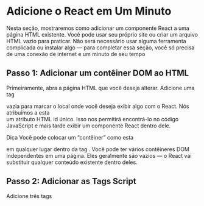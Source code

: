# Adicione o React em Um Minuto

Nesta seção, mostraremos como adicionar um componente React a uma página HTML existente. Você pode usar seu próprio site ou criar um arquivo HTML vazio para praticar.
Não será necessário usar alguma ferramenta complicada ou instalar algo — para completar essa seção, você só precisa de uma conexão de internet e um minuto de seu tempo

## Passo 1: Adicionar um contêiner DOM ao HTML

Primeiramente, abra a página HTML que você deseja alterar. Adicione uma tag <div> vazia para marcar o local onde você deseja exibir algo com o React.
Nós atribuímos a esta <div> um atributo HTML id único. Isso nos permitirá encontrá-lo no código JavaScript e mais tarde exibir um componente React dentro dele.

Dica
Você pode colocar um “contêiner” como esta <div> em qualquer lugar dentro da tag <body>. Você pode ter vários contêineres DOM independentes em uma página. Eles geralmente são vazios — o React vai substituir qualquer conteúdo existente dentro deles.

## Passo 2: Adicionar as Tags Script

Adicione três tags <script> em sua página HTML logo antes do fechamento da tag </body>.

## Passo 3: Criar um Componente React

Crie um arquivo chamado like_button.js próximo a sua página HTML.